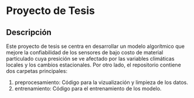 <h1>Proyecto de Tesis</h1>

<h2>Descripción</h2>

<p>Este proyecto de tesis se centra en desarrollar un modelo algorítmico que mejore la confiabilidad de los sensores de bajo costo de material particulado cuya presición se ve afectado por las variables climáticas locales y los cambios estacionales. Por otro lado, el repositorio contiene dos carpetas principales:</p>

<ol>
  <li>preprocesamiento: Código para la vizualización y limpieza de los datos.</li>
  <li>entrenamiento: Código para el entrenamiento de los modelo.</li>
</ol>
